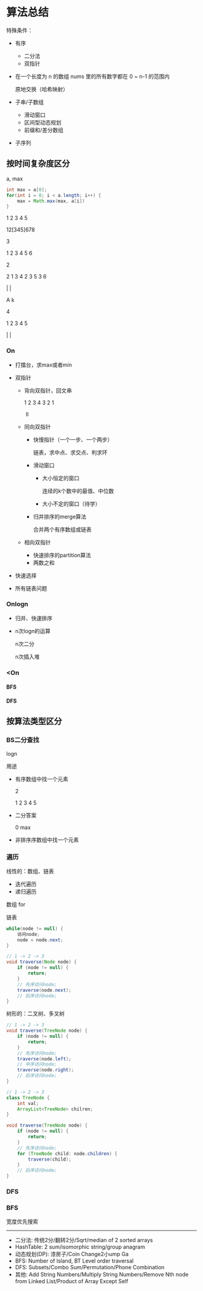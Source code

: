 # 算法总结

特殊条件：

- 有序

  - 二分法
  - 双指针

- 在一个长度为 n 的数组 nums 里的所有数字都在 0 ~ n-1 的范围内

  原地交换（哈希映射）

- 子串/子数组

  - 滑动窗口
  - 区间型动态规划
  - 前缀和/差分数组

- 子序列


## 按时间复杂度区分

a, max

```java
int max = a[0];
for(int i = 0; i < a.length; i++) {
	max = Math.max(max, a[i])
}
```

1 2 3 4 5

12[345]678



3

1 2 3 4 5 6



2

2 1 3 4 2 3 5 3 6

   |  |     





A k



4

1 2 3 4 5

|     |



### On

- 打擂台，求max或者min

- 双指针

  - 背向双指针，回文串

    1 2 3 4 3 2 1

    ​          II

  - 同向双指针

    - 快慢指针（一个一步、一个两步）

      链表，求中点、求交点、判求环

    - 滑动窗口

      - 大小恒定的窗口

        连续的k个数中的最值、中位数

      - 大小不定的窗口（待学）

    - 归并排序的merge算法

      合并两个有序数组或链表

  - 相向双指针

    - 快速排序的partition算法
    - 两数之和

- 快速选择

- 所有链表问题


### Onlogn

- 归并、快速排序

- n次logn的运算

  n次二分

  n次插入堆

### <On





#### BFS

#### DFS





## 按算法类型区分



### BS二分查找

logn

用途



- 有序数组中找一个元素

  2

  1 2 3 4 5

- 二分答案

  0 max

- 非排序序数组中找一个元素



### 遍历

线性的：数组、链表

- 迭代遍历
- 递归遍历

数组 for

链表 





```java
while(node != null) {
    访问node;
    node = node.next;
}

// 1 -> 2 -> 3
void traverse(Node node) {
    if (node != null) {
        return;
    }
    // 先序访问node;
    traverse(node.next);
    // 后序访问node;
}
```



树形的：二叉树、多叉树



```java
// 1 -> 2 -> 3
void traverse(TreeNode node) {
    if (node != null) {
        return;
    }
    // 先序访问node;
    traverse(node.left);
    // 中序访问node;
    traverse(node.right);
    // 后序访问node;
}
```



```java
// 1 -> 2 -> 3
class TreeNode {
    int val;
    ArrayList<TreeNode> chilren;
}

void traverse(TreeNode node) {
    if (node != null) {
        return;
    }
    // 先序访问node;
    for (TreeNode child: node.children) {
        traverse(child);
    }
    // 后序访问node;
}
```

### DFS



### BFS

宽度优先搜索

---

- 二分法: 传统2分/翻转2分/Sqrt/median of 2 sorted arrays
- HashTable: 2 sum/isomorphic string/group anagram
- 动态规划(DP): 漆房子/Coin Change2小ump Ga
- BFS: Number of Island, BT Level order traversal
- DFS: Subsets/Combo Sum/Permutation/Phone Combination
- 其他: Add String Numbers/Multiply String Numbers/Remove Nth node from Linked List/Product of Array Except Self
